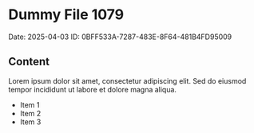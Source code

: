 # Dummy File 1079

Date: 2025-04-03
ID: 0BFF533A-7287-483E-8F64-481B4FD95009

## Content

Lorem ipsum dolor sit amet, consectetur adipiscing elit.
Sed do eiusmod tempor incididunt ut labore et dolore magna aliqua.

* Item 1
* Item 2
* Item 3

